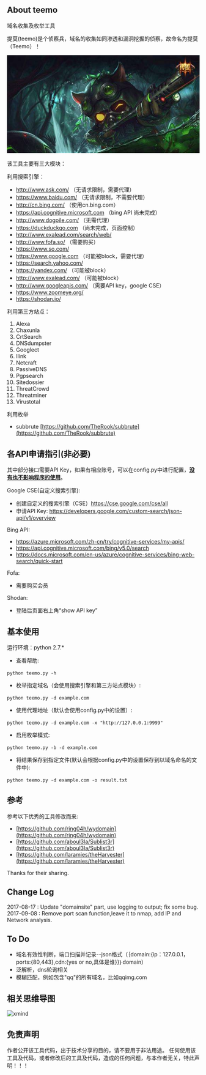## About teemo 

域名收集及枚举工具

提莫(teemo)是个侦察兵，域名的收集如同渗透和漏洞挖掘的侦察，故命名为提莫（Teemo）！

![logo_Teemo](doc/logo_Teemo.jpg)


该工具主要有三大模块：


利用搜索引擎：
- http://www.ask.com/ （无请求限制，需要代理）
- https://www.baidu.com/ （无请求限制，不需要代理）
- http://cn.bing.com/  （使用cn.bing.com）
- https://api.cognitive.microsoft.com （bing API 尚未完成）
- http://www.dogpile.com/ （无需代理）
- https://duckduckgo.com （尚未完成，页面控制）
- http://www.exalead.com/search/web/
- http://www.fofa.so/ （需要购买）
- https://www.so.com/
- https://www.google.com （可能被block，需要代理）
- https://search.yahoo.com/
- https://yandex.com/ （可能被block）
- http://www.exalead.com/ （可能被block）
- http://www.googleapis.com/ （需要API key，google CSE）
- https://www.zoomeye.org/
- https://shodan.io/

利用第三方站点：

1. Alexa
2. Chaxunla
3. CrtSearch
4. DNSdumpster
5. Googlect
6. Ilink
7. Netcraft
8. PassiveDNS
9. Pgpsearch
10. Sitedossier
11. ThreatCrowd
12. Threatminer
13. Virustotal


利用枚举

- subbrute [https://github.com/TheRook/subbrute](https://github.com/TheRook/subbrute)





## 各API申请指引(非必要)

其中部分接口需要API Key，如果有相应账号，可以在config.py中进行配置，**<u>没有也不影响程序的使用</u>**。

Google CSE(自定义搜索引擎):
- 创建自定义的搜索引擎（CSE）https://cse.google.com/cse/all
- 申请API Key: https://developers.google.com/custom-search/json-api/v1/overview

Bing API:
- https://azure.microsoft.com/zh-cn/try/cognitive-services/my-apis/
- https://api.cognitive.microsoft.com/bing/v5.0/search
- https://docs.microsoft.com/en-us/azure/cognitive-services/bing-web-search/quick-start

Fofa:
- 需要购买会员

Shodan:
- 登陆后页面右上角“show API key”



## 基本使用

运行环境：python 2.7.*

* 查看帮助:

```python teemo.py -h```

* 枚举指定域名（会使用搜索引擎和第三方站点模块）:

``python teemo.py -d example.com``

* 使用代理地址（默认会使用config.py中的设置）:

``python teemo.py -d example.com -x "http://127.0.0.1:9999"``

* 启用枚举模式:

``python teemo.py -b -d example.com``

* 将结果保存到指定文件(默认会根据config.py中的设置保存到以域名命名的文件中):

``python teemo.py -d example.com -o result.txt``



## 参考

参考以下优秀的工具修改而来:

- [https://github.com/ring04h/wydomain](https://github.com/ring04h/wydomain) 
- [https://github.com/aboul3la/Sublist3r](https://github.com/aboul3la/Sublist3r)
- [https://github.com/laramies/theHarvester](https://github.com/laramies/theHarvester)

Thanks for their sharing.

## Change Log

2017-08-17 : Update "domainsite" part, use logging to output; fix some bug.
2017-09-08 : Remove port scan function,leave it to nmap, add IP and Network analysis.


## To Do

- 域名有效性判断，端口扫描并记录--json格式（｛domain:{ip：127.0.0.1，ports:{80,443},cdn:{yes or no,具体是谁}}｝domain）
- 泛解析，dns轮询相关
- 模糊匹配，例如包含"qq"的所有域名，比如qqimg.com

## 相关思维导图
![xmind](doc/xmind.png)

## 免责声明

作者公开该工具代码，出于技术分享的目的，请不要用于非法用途。
任何使用该工具及代码，或者修改后的工具及代码，造成的任何问题，与本作者无关，特此声明！！！